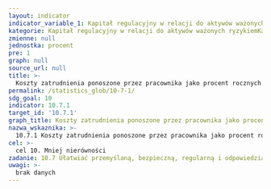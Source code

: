```yaml
---
layout: indicator
indicator_variable_1: Kapitał regulacyjny w relacji do aktywów ważonych ryzykiem (wymogi kapitałowe),Otwarta pozycja walutowa netto w relacji do kapitału,Kapitał regulacyjny Tier I w relacji do aktywów ważonych ryzykiem (wymogi kapitałowe),Kredyty zagrożone pomniejszone o odpisy w relacji do kapitału,Kredyty zagrożone w relacji do kredytów brutto ogółem,Koncentracja sektorowa kredytów do kredytów ogółem rezydenci,Wskaźnik zwrotu z aktywów (ROA),Stopa zwrotu z kapitału własnego (ROE),Wynik odsetkowy netto w relacji do wyniku działalności bankowej,Koszty pozaodsetkowe w relacji do wyniku działalności bankowej,Aktywa płynne w relacji do aktywów ogółem,Aktywa płynne w relacji do zobowiązań krótkoterminowych
kategorie: Kapitał regulacyjny w relacji do aktywów ważonych ryzykiemKapitał regulacyjny Tier 1 w relacji do aktywów ważonych ryzykiemWskaźnik pokrycia rezerwami kredytów zagrożonych netto w realcji do kapitałuKredyty zagrożone w relacji do kredytów brutto ogółemKoncentracja sektorowa kredytów do kredytów ogółemWskaźnik rentowności aktywów ROAWskaźnik rentowności kapitału własnego ROEMarża odsetkowa w relacji do wyników bruttoWydatki pozaodsetkowe w relacji do wyników bruttoAktywa płynne w relacji do aktywów ogółemAktywa płynne w relacji do zobowiązań krótkoterminowychOtwarte pozycje walutowe netto w relacji do kapitału
zmienne: null
jednostka: procent
pre: 1
graph: null
source_url: null
title: >-
  Koszty zatrudnienia ponoszone przez pracownika jako procent rocznych dochodów uzyskanych w kraju przeznaczenia
permalink: /statistics_glob/10-7-1/
sdg_goal: 10
indicator: 10.7.1
target_id: '10.7.1'
graph_title: Koszty zatrudnienia ponoszone przez pracownika jako procent rocznych dochodów uzyskanych w kraju przeznaczenia
nazwa_wskaznika: >-
  10.7.1 Koszty zatrudnienia ponoszone przez pracownika jako procent rocznych dochodów uzyskanych w kraju przeznaczenia
cel: >-
  cel 10. Mniej nierówności
zadanie: 10.7 Ułatwiać przemyślaną, bezpieczną, regularną i odpowiedzialną migrację oraz przepływ ludzi, w tym poprzez implementację zaplanowanych i dobrze zarządzanych polityk migracyjnych
uwagi: >-
  brak danych
---
```

